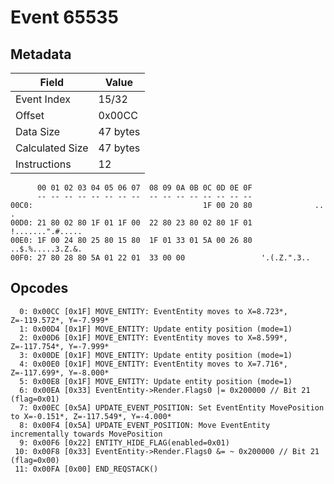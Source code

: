 # Event 65535

## Metadata

| Field           | Value    |
|-----------------|----------|
| Event Index     | 15/32    |
| Offset          | 0x00CC   |
| Data Size       | 47 bytes |
| Calculated Size | 47 bytes |
| Instructions    | 12       |

```
      00 01 02 03 04 05 06 07  08 09 0A 0B 0C 0D 0E 0F
      -- -- -- -- -- -- -- --  -- -- -- -- -- -- -- --
00C0:                                      1F 00 20 80              .. .
00D0: 21 80 02 80 1F 01 1F 00  22 80 23 80 02 80 1F 01  !.......".#.....
00E0: 1F 00 24 80 25 80 15 80  1F 01 33 01 5A 00 26 80  ..$.%.....3.Z.&.
00F0: 27 80 28 80 5A 01 22 01  33 00 00                 '.(.Z.".3..     
```

## Opcodes

```
  0: 0x00CC [0x1F] MOVE_ENTITY: EventEntity moves to X=8.723*, Z=-119.572*, Y=-7.999*
  1: 0x00D4 [0x1F] MOVE_ENTITY: Update entity position (mode=1)
  2: 0x00D6 [0x1F] MOVE_ENTITY: EventEntity moves to X=8.599*, Z=-117.754*, Y=-7.999*
  3: 0x00DE [0x1F] MOVE_ENTITY: Update entity position (mode=1)
  4: 0x00E0 [0x1F] MOVE_ENTITY: EventEntity moves to X=7.716*, Z=-117.699*, Y=-8.000*
  5: 0x00E8 [0x1F] MOVE_ENTITY: Update entity position (mode=1)
  6: 0x00EA [0x33] EventEntity->Render.Flags0 |= 0x200000 // Bit 21 (flag=0x01)
  7: 0x00EC [0x5A] UPDATE_EVENT_POSITION: Set EventEntity MovePosition to X=-0.151*, Z=-117.549*, Y=-4.000*
  8: 0x00F4 [0x5A] UPDATE_EVENT_POSITION: Move EventEntity incrementally towards MovePosition
  9: 0x00F6 [0x22] ENTITY_HIDE_FLAG(enabled=0x01)
 10: 0x00F8 [0x33] EventEntity->Render.Flags0 &= ~ 0x200000 // Bit 21 (flag=0x00)
 11: 0x00FA [0x00] END_REQSTACK()
```
